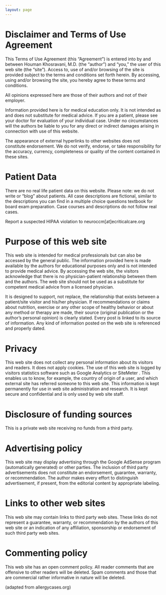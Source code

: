 ```yaml
---
layout: page
---
```


# Disclaimer and Terms of Use Agreement 

This Terms of Use Agreement (this “Agreement”) is entered into by and between Houman Khosravani, M.D. (the “author”) and “you,” the user of this web site (the “site”). Access to, use of and/or browsing of the site is provided subject to the terms and conditions set forth herein. By accessing, using and/or browsing the site, you hereby agree to these terms and conditions.

All opinions expressed here are those of their authors and not of their employer.

Information provided here is for medical education only. It is not intended as and does not substitute for medical advice. If you are a patient, please see your doctor for evaluation of your individual case. Under no circumstances will the authors be liable to you for any direct or indirect damages arising in connection with use of this website.

The appearance of external hyperlinks to other websites does not constitute endorsement. We do not verify, endorse, or take responsibility for the accuracy, currency, completeness or quality of the content contained in these sites.

# Patient Data

There are no real life patient data on this website. Please note: we do not write or “blog” about patients. All case descriptions are fictional, similar to the descriptions you can find in a multiple choice questions textbook for board exam preparation. Case courses and descriptions do not follow real cases.

Report a suspected HIPAA violation to neuroccm[at]ecriticalcare.org

# Purpose of this web site

This web site is intended for medical professionals but can also be accessed by the general public. The information provided here is made available by the authors for educational purposes only and is not intended to provide medical advice. By accessing the web site, the visitors acknowledge that there is no physician-patient relationship between them and the authors. The web site should not be used as a substitute for competent medical advice from a licensed physician.

It is designed to support, not replace, the relationship that exists between a patient/site visitor and his/her physician. If recommendations or claims about nutrition, exercise or any other scope of healthy behavior or about any method or therapy are made, their source (original publication or the author’s personal opinion) is clearly stated. Every post is linked to its source of information. Any kind of information posted on the web site is referenced and properly dated.

# Privacy

This web site does not collect any personal information about its visitors and readers. It does not apply cookies. The use of this web site is logged by visitors statistics software such as Google Analytics or SiteMeter . This enables us to know, for example, the country of origin of a user, and which external site has referred someone to this web site. This information is kept permanently for use in web site administration and research. It is kept secure and confidential and is only used by web site staff.

# Disclosure of funding sources

This is a private web site receiving no funds from a third party.

# Advertising policy

This web site may display advertising through the Google AdSense program (automatically generated) or other parties. The inclusion of third party advertisements does not constitute an endorsement, guarantee, warranty, or recommendation. The author makes every effort to distinguish advertisement, if present, from the editorial content by appropriate labeling.

# Links to other web sites

This web site may contain links to third party web sites. These links do not represent a guarantee, warranty, or recommendation by the authors of this web site or an indication of any affiliation, sponsorship or endorsement of such third party web sites.

# Commenting policy

This web site has an open comment policy. All reader comments that are offensive to other readers will be deleted. Spam comments and those that are commercial rather informative in nature will be deleted.

(adapted from allergycases.org)
